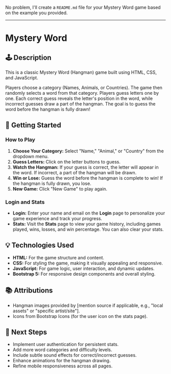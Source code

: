 No problem, I'll create a `README.md` file for your Mystery Word game based on the example you provided.

---

# Mystery Word

## 🕹️ Description
This is a classic Mystery Word (Hangman) game built using HTML, CSS, and JavaScript.

Players choose a category (Names, Animals, or Countries). The game then randomly selects a word from that category. Players guess letters one by one. Each correct guess reveals the letter's position in the word, while incorrect guesses draw a part of the hangman. The goal is to guess the word before the hangman is fully drawn!

## 🚀 Getting Started


### How to Play
1.  **Choose Your Category:** Select "Name," "Animal," or "Country" from the dropdown menu.
2.  **Guess Letters:** Click on the letter buttons to guess.
3.  **Watch the Hangman:** If your guess is correct, the letter will appear in the word. If incorrect, a part of the hangman will be drawn.
4.  **Win or Lose:** Guess the word before the hangman is complete to win! If the hangman is fully drawn, you lose.
5.  **New Game:** Click "New Game" to play again.

### Login and Stats
* **Login:** Enter your name and email on the **Login** page to personalize your game experience and track your progress.
* **Stats:** Visit the **Stats** page to view your game history, including games played, wins, losses, and win percentage. You can also clear your stats.

## 💡 Technologies Used
* **HTML:** For the game structure and content.
* **CSS:** For styling the game, making it visually appealing and responsive.
* **JavaScript:** For game logic, user interaction, and dynamic updates.
* **Bootstrap 5:** For responsive design components and overall styling.

## 📚 Attributions
* Hangman images provided by [mention source if applicable, e.g., "local assets" or "specific artist/site"].
* Icons from Bootstrap Icons (for the user icon on the stats page).

## 🚧 Next Steps
* Implement user authentication for persistent stats.
* Add more word categories and difficulty levels.
* Include subtle sound effects for correct/incorrect guesses.
* Enhance animations for the hangman drawing.
* Refine mobile responsiveness across all pages.